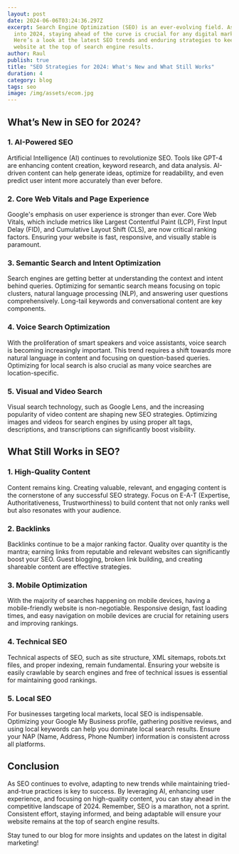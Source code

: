 ```yaml
---
layout: post
date: 2024-06-06T03:24:36.297Z
excerpt: Search Engine Optimization (SEO) is an ever-evolving field. As we step
  into 2024, staying ahead of the curve is crucial for any digital marketer.
  Here’s a look at the latest SEO trends and enduring strategies to keep your
  website at the top of search engine results.
author: Raul
publish: true
title: "SEO Strategies for 2024: What's New and What Still Works"
duration: 4
category: blog
tags: seo
image: /img/assets/ecom.jpg
---
```

## What’s New in SEO for 2024?

### 1. AI-Powered SEO

Artificial Intelligence (AI) continues to revolutionize SEO. Tools like GPT-4 are enhancing content creation, keyword research, and data analysis. AI-driven content can help generate ideas, optimize for readability, and even predict user intent more accurately than ever before.

### 2. Core Web Vitals and Page Experience

Google's emphasis on user experience is stronger than ever. Core Web Vitals, which include metrics like Largest Contentful Paint (LCP), First Input Delay (FID), and Cumulative Layout Shift (CLS), are now critical ranking factors. Ensuring your website is fast, responsive, and visually stable is paramount.

### 3. Semantic Search and Intent Optimization

Search engines are getting better at understanding the context and intent behind queries. Optimizing for semantic search means focusing on topic clusters, natural language processing (NLP), and answering user questions comprehensively. Long-tail keywords and conversational content are key components.

### 4. Voice Search Optimization

With the proliferation of smart speakers and voice assistants, voice search is becoming increasingly important. This trend requires a shift towards more natural language in content and focusing on question-based queries. Optimizing for local search is also crucial as many voice searches are location-specific.

### 5. Visual and Video Search

Visual search technology, such as Google Lens, and the increasing popularity of video content are shaping new SEO strategies. Optimizing images and videos for search engines by using proper alt tags, descriptions, and transcriptions can significantly boost visibility.

## What Still Works in SEO?

### 1. High-Quality Content

Content remains king. Creating valuable, relevant, and engaging content is the cornerstone of any successful SEO strategy. Focus on E-A-T (Expertise, Authoritativeness, Trustworthiness) to build content that not only ranks well but also resonates with your audience.

### 2. Backlinks

Backlinks continue to be a major ranking factor. Quality over quantity is the mantra; earning links from reputable and relevant websites can significantly boost your SEO. Guest blogging, broken link building, and creating shareable content are effective strategies.

### 3. Mobile Optimization

With the majority of searches happening on mobile devices, having a mobile-friendly website is non-negotiable. Responsive design, fast loading times, and easy navigation on mobile devices are crucial for retaining users and improving rankings.

### 4. Technical SEO

Technical aspects of SEO, such as site structure, XML sitemaps, robots.txt files, and proper indexing, remain fundamental. Ensuring your website is easily crawlable by search engines and free of technical issues is essential for maintaining good rankings.

### 5. Local SEO

For businesses targeting local markets, local SEO is indispensable. Optimizing your Google My Business profile, gathering positive reviews, and using local keywords can help you dominate local search results. Ensure your NAP (Name, Address, Phone Number) information is consistent across all platforms.

## Conclusion

As SEO continues to evolve, adapting to new trends while maintaining tried-and-true practices is key to success. By leveraging AI, enhancing user experience, and focusing on high-quality content, you can stay ahead in the competitive landscape of 2024. Remember, SEO is a marathon, not a sprint. Consistent effort, staying informed, and being adaptable will ensure your website remains at the top of search engine results.

Stay tuned to our blog for more insights and updates on the latest in digital marketing!
